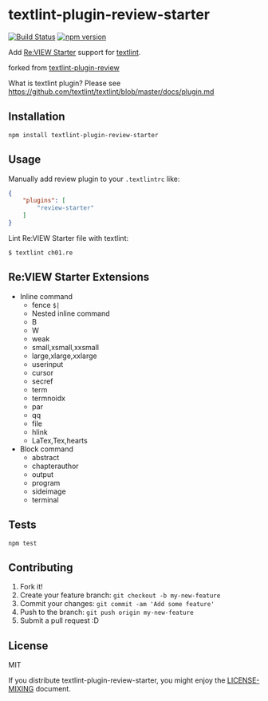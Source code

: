 # textlint-plugin-review-starter

[![Build Status](https://github.com/srz-zumix/textlint-plugin-review-starter/workflows/Test/badge.svg?branch=main&event=push)](https://github.com/srz-zumix/textlint-plugin-review-starter/actions?query=workflow%3ATest+event%3Apush)
[![npm version](https://badge.fury.io/js/textlint-plugin-review-starter.svg)](https://badge.fury.io/js/textlint-plugin-review-starter)

Add [Re:VIEW Starter](https://kauplan.org/reviewstarter/) support for [textlint](https://github.com/textlint/textlint "textlint").

forked from [textlint-plugin-review](https://github.com/orangain/textlint-plugin-review)

What is textlint plugin? Please see https://github.com/textlint/textlint/blob/master/docs/plugin.md

## Installation

    npm install textlint-plugin-review-starter

## Usage

Manually add review plugin to your `.textlintrc` like:

```json
{
    "plugins": [
        "review-starter"
    ]
}
```

Lint Re:VIEW Starter file with textlint:

```
$ textlint ch01.re
```

## Re:VIEW Starter Extensions

* Inline command
  * fence `$|`
  * Nested inline command
  * B
  * W
  * weak
  * small,xsmall,xxsmall
  * large,xlarge,xxlarge
  * userinput
  * cursor
  * secref
  * term
  * termnoidx
  * par
  * qq
  * file
  * hlink
  * LaTex,Tex,hearts
* Block command
  * abstract
  * chapterauthor
  * output
  * program
  * sideimage
  * terminal

## Tests

    npm test

## Contributing

1. Fork it!
2. Create your feature branch: `git checkout -b my-new-feature`
3. Commit your changes: `git commit -am 'Add some feature'`
4. Push to the branch: `git push origin my-new-feature`
5. Submit a pull request :D

## License

MIT

If you distribute textlint-plugin-review-starter, you might enjoy the [LICENSE-MIXING](docs/LICENSE-MIXING) document.
